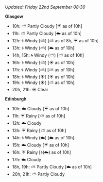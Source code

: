 *Updated: Friday 22nd September 08:30*

**Glasgow**

* 10h: :partly_sunny: Partly Cloudy [:umbrella: as of 10h]
* 11h: :partly_sunny: Partly Cloudy [:cloud: as of 10h]
* 12h: :cyclone: Windy (:partly_sunny:) [:partly_sunny: as of 8h, :umbrella: as of 10h]
* 13h: :cyclone: Windy (:partly_sunny:) [:cloud: as of 10h]
* 14h, 15h: :cyclone: Windy (:partly_sunny:) [:partly_sunny: as of 10h]
* 16h: :cyclone: Windy (:partly_sunny:) [:sunny: as of 10h]
* 17h: :cyclone: Windy (:partly_sunny:) [:partly_sunny: as of 10h]
* 18h: :cyclone: Windy (:sunny:) [:sunny: as of 10h]
* 19h: :cyclone: Windy (:sunny:) [:partly_sunny: as of 10h]
* 20h, 21h: :sunny: Clear

**Edinburgh**

* 10h: :cloud: Cloudy [:umbrella: as of 10h]
* 11h: :umbrella: Rainy [:partly_sunny: as of 10h]
* 12h: :cloud: Cloudy
* 13h: :umbrella: Rainy [:partly_sunny: as of 10h]
* 14h: :cyclone: Windy (:cloud:) [:cloud: as of 10h]
* 15h: :cloud: Cloudy [:umbrella: as of 10h]
* 16h: :umbrella: Rainy [:cyclone:(:cloud:) as of 10h]
* 17h: :cloud: Cloudy
* 18h, 19h: :partly_sunny: Partly Cloudy [:cloud: as of 10h]
* 20h, 21h: :partly_sunny: Partly Cloudy
